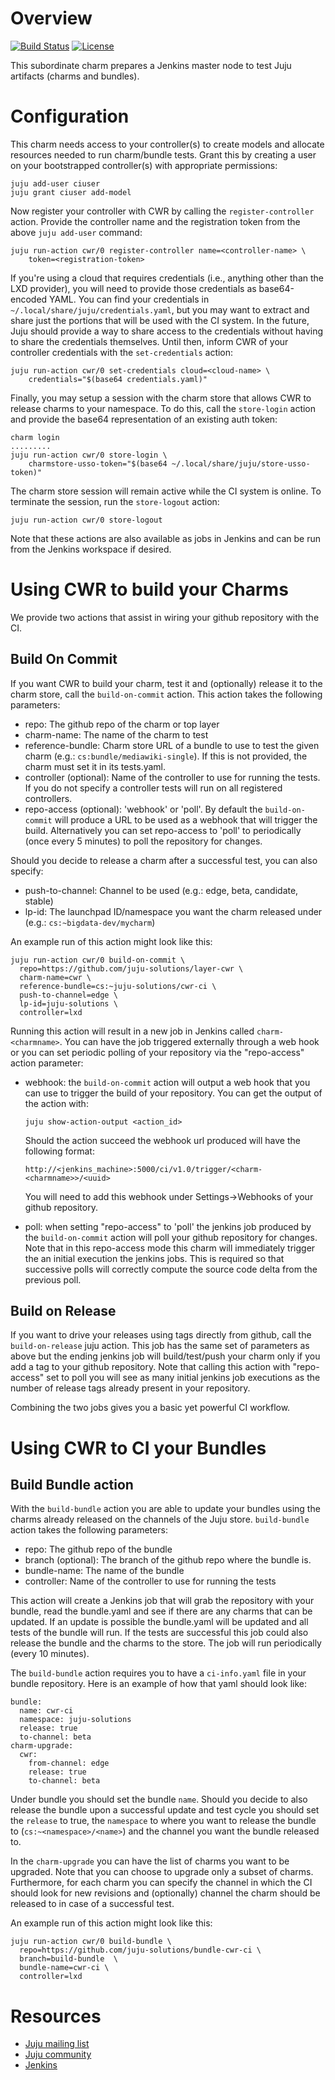 # Overview
[![Build Status](https://travis-ci.org/juju-solutions/layer-cwr.svg?branch=master)](https://travis-ci.org/juju-solutions/layer-cwr)
[![License](https://img.shields.io/badge/License-Apache%202.0-blue.svg)](https://opensource.org/licenses/Apache-2.0)

This subordinate charm prepares a Jenkins master node to test Juju artifacts
(charms and bundles).


# Configuration

This charm needs access to your controller(s) to create models and allocate
resources needed to run charm/bundle tests. Grant this by creating a user on
your bootstrapped controller(s) with appropriate permissions:

    juju add-user ciuser
    juju grant ciuser add-model

Now register your controller with CWR by calling the `register-controller`
action. Provide the controller name and the registration token from the above
`juju add-user` command:

    juju run-action cwr/0 register-controller name=<controller-name> \
        token=<registration-token>

If you're using a cloud that requires credentials (i.e., anything other than
the LXD provider), you will need to provide those credentials as base64-encoded
YAML. You can find your credentials in `~/.local/share/juju/credentials.yaml`,
but you may want to extract and share just the portions that will be
used with the CI system.  In the future, Juju should provide a way to
share access to the credentials without having to share the credentials
themselves. Until then, inform CWR of your controller credentials with the
`set-credentials` action:

    juju run-action cwr/0 set-credentials cloud=<cloud-name> \
        credentials="$(base64 credentials.yaml)"

Finally, you may setup a session with the charm store that allows CWR to
release charms to your namespace. To do this, call the `store-login` action
and provide the base64 representation of an existing auth token:

    charm login
    .........
    juju run-action cwr/0 store-login \
        charmstore-usso-token="$(base64 ~/.local/share/juju/store-usso-token)"

The charm store session will remain active while the CI system is online. To
terminate the session, run the `store-logout` action:

    juju run-action cwr/0 store-logout

Note that these actions are also available as jobs in Jenkins and can be run
from the Jenkins workspace if desired.


# Using CWR to build your Charms

We provide two actions that assist in wiring your github repository with the CI.

## Build On Commit

If you want CWR to build your charm, test it and (optionally) release it to
the charm store, call the `build-on-commit` action. This action takes the
following parameters:
  - repo: The github repo of the charm or top layer
  - charm-name: The name of the charm to test
  - reference-bundle: Charm store URL of a bundle to use to test the
    given charm (e.g.: `cs:bundle/mediawiki-single`).
    If this is not provided, the charm must set it in its tests.yaml.
  - controller (optional): Name of the controller to use for running the tests.
    If you do not specify a controller tests will run on all registered
    controllers.
  - repo-access (optional): 'webhook' or 'poll'. By default the `build-on-commit`
    will produce a URL to be used as a webhook that will trigger the build.
    Alternatively you can set repo-access to 'poll' to periodically
    (once every 5 minutes) to poll the repository for changes.

Should you decide to release a charm after a successful test, you can also
specify:
  - push-to-channel: Channel to be used (e.g.: edge, beta, candidate, stable)
  - lp-id: The launchpad ID/namespace you want the charm released under
    (e.g.: `cs:~bigdata-dev/mycharm`)

An example run of this action might look like this:

    juju run-action cwr/0 build-on-commit \
      repo=https://github.com/juju-solutions/layer-cwr \
      charm-name=cwr \
      reference-bundle=cs:~juju-solutions/cwr-ci \
      push-to-channel=edge \
      lp-id=juju-solutions \
      controller=lxd

Running this action will result in a new job in Jenkins called
`charm-<charmname>`. You can have the job triggered  externally through a web hook
or you can set periodic polling of your repository via the "repo-access"
action parameter:

  - webhook: the `build-on-commit` action will output a web hook that you can use
    to trigger the build of your repository. You can get the output of the
    action with:

        juju show-action-output <action_id>

    Should the action succeed the webhook url produced will have the following format:

        http://<jenkins_machine>:5000/ci/v1.0/trigger/<charm-<charmname>>/<uuid>

    You will need to add this webhook under Settings->Webhooks
    of your github repository.

  - poll: when setting "repo-access" to 'poll' the jenkins job produced by
    the `build-on-commit` action will poll your github repository for changes.
    Note that in this repo-access mode this charm will immediately trigger the
    an initial execution the jenkins jobs. This is required so that successive
    polls will correctly compute the source code delta from the previous poll.


## Build on Release

If you want to drive your releases using tags directly from github, call the
`build-on-release` juju action. This job has the same set of parameters as
above but the ending jenkins job will build/test/push your charm only if you
add a tag to your github repository. Note that calling this action with
"repo-access" set to poll you will see as many initial jenkins job executions
as the number of release tags already present in your repository.

Combining the two jobs gives you a basic yet powerful CI workflow.


# Using CWR to CI your Bundles

## Build Bundle action

With the `build-bundle` action you are able to update your bundles using the
charms already released on the channels of the Juju store.
`build-bundle` action takes the following parameters:
  - repo: The github repo of the bundle
  - branch (optional): The branch of the github repo where the bundle is.
  - bundle-name: The name of the bundle
  - controller: Name of the controller to use for running the tests

This action will create a Jenkins job that will grab
the repository with your bundle, read the bundle.yaml and see if there are
any charms that can be updated. If an update is possible
the bundle.yaml will be updated and all tests of the bundle will run.
If the tests are successful this job could also release the bundle
and the charms to the store.
The job will run periodically (every 10 minutes).

The `build-bundle` action requires you to have a `ci-info.yaml` file in your bundle repository.
Here is an example of how that yaml should look like:

```
bundle:
  name: cwr-ci
  namespace: juju-solutions
  release: true
  to-channel: beta
charm-upgrade:
  cwr:
    from-channel: edge
    release: true
    to-channel: beta
```

Under bundle you should set the bundle `name`.
Should you decide to also release the bundle upon a successful update and test cycle
you should set the `release` to true, the `namespace` to where you want to release
the bundle to (`cs:~<namespace>/<name>`) and the channel you want the bundle released
to.

In the `charm-upgrade` you can have the list of charms you want to be upgraded.
Note that you can choose to upgrade only a subset of charms. Furthermore,
for each charm you can specify the channel in which the CI should look for new revisions
and (optionally) channel the charm should be released to in case of a successful
test.

An example run of this action might look like this:

    juju run-action cwr/0 build-bundle \
      repo=https://github.com/juju-solutions/bundle-cwr-ci \
      branch=build-bundle  \
      bundle-name=cwr-ci \
      controller=lxd


# Resources

- [Juju mailing list](https://lists.ubuntu.com/mailman/listinfo/juju)
- [Juju community](https://jujucharms.com/community)
- [Jenkins](https://jenkins.io/)
